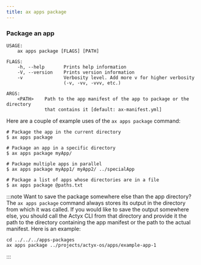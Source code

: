 ```yaml
---
title: ax apps package
---
```


### Package an app

```
USAGE:
    ax apps package [FLAGS] [PATH]

FLAGS:
    -h, --help       Prints help information
    -V, --version    Prints version information
    -v               Verbosity level. Add more v for higher verbosity
                     (-v, -vv, -vvv, etc.)

ARGS:
    <PATH>    Path to the app manifest of the app to package or the directory
              that contains it [default: ax-manifest.yml]
```

Here are a couple of example uses of the `ax apps package` command:

```
# Package the app in the current directory
$ ax apps package

# Package an app in a specific directory
$ ax apps package myApp/

# Package multiple apps in parallel
$ ax apps package myApp1/ myApp2/ ../specialApp

# Package a list of apps whose directories are in a file
$ ax apps package @paths.txt
```

:::note Want to save the package somewhere else than the app directory?
The `ax apps package` command always stores its output in the directory from which it was called. If you would like to save the output somewhere else, you should call the Actyx CLI from that directory and provide it the path to the directory containing the app manifest or the path to the actual manifest. Here is an example:

```
cd ../../../apps-packages
ax apps package ../projects/actyx-os/apps/example-app-1
```

:::
